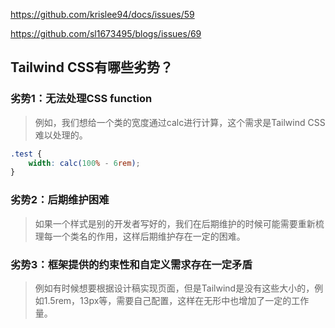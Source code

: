 https://github.com/krislee94/docs/issues/59

https://github.com/sl1673495/blogs/issues/69

## Tailwind CSS有哪些劣势？

### 劣势1：无法处理CSS function

> 例如，我们想给一个类的宽度通过calc进行计算，这个需求是Tailwind CSS难以处理的。

```css
.test {
    width: calc(100% - 6rem);
}
```

### 劣势2：后期维护困难

> 如果一个样式是别的开发者写好的，我们在后期维护的时候可能需要重新梳理每一个类名的作用，这样后期维护存在一定的困难。

### 劣势3：框架提供的约束性和自定义需求存在一定矛盾

> 例如有时候想要根据设计稿实现页面，但是Tailwind是没有这些大小的，例如1.5rem，13px等，需要自己配置，这样在无形中也增加了一定的工作量。